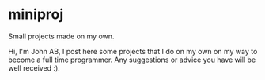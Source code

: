 # miniproj
Small projects made on my own.

Hi, I'm John AB, I post here some projects that I do on my own on my way to become a full time programmer.
Any suggestions or advice you have will be well received :).
